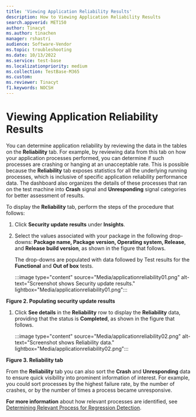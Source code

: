 ```yaml
---
title: 'Viewing Application Reliability Results'
description: How to Viewing Application Reliability Results
search.appverid: MET150
author: Tinacyt
ms.author: tinachen
manager: rshastri
audience: Software-Vendor
ms.topic: troubleshooting
ms.date: 10/13/2022
ms.service: test-base
ms.localizationpriority: medium
ms.collection: TestBase-M365
ms.custom:
ms.reviewer: Tinacyt
f1.keywords: NOCSH
---
```


# Viewing Application Reliability Results

You can determine application reliability by reviewing the data in the tables on the **Reliability** tab. For example, by reviewing data from this tab on how your application processes performed, you can determine if such processes are crashing or hanging at an unacceptable rate. This is possible because the **Reliability** tab exposes statistics for all the underlying running processes, which is inclusive of specific application reliability performance data. The dashboard also organizes the details of these processes that ran on the test machine into **Crash** signal and **Unresponding** signal categories for better assessment of results.

To display the **Reliability** tab, perform the steps of the procedure that follows:

1. Click **Security update results** under **Insights**.
1. Select the values associated with your package in the following drop-downs: **Package name, Package version, Operating system, Release**, and **Release build version**, as shown in the figure that follows.

   The drop-downs are populated with data followed by Test results for the **Functional** and **Out of box** tests.

   :::image type="content" source="Media/applicationreliability01.png" alt-text="Screenshot shows Security update results." lightbox="Media/applicationreliability01.png":::

**Figure 2. Populating security update results**

1. Click **See details** in the **Reliability** row to display the **Reliability** data, providing that the status is **Completed**, as shown in the figure that follows.

   :::image type="content" source="Media/applicationreliability02.png" alt-text="Screenshot shows Reliability data." lightbox="Media/applicationreliability02.png":::

**Figure 3. Reliability tab**

From the **Reliability** tab you can also sort the **Crash** and **Unresponding** data to ensure quick visibility into prominent information of interest. For example, you could sort processes by the highest failure rate, by the number of crashes, or by the number of times a process became unresponsive.

**For more information** about how relevant processes are identified, see [Determining Relevant Process for Regression Detection](determine-relevant-processes-regression-detection.md).
